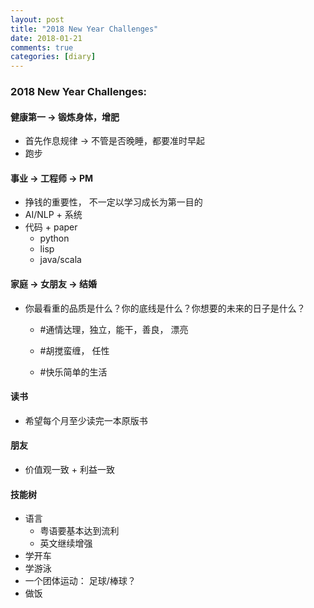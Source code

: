 ```yaml
---
layout: post
title: "2018 New Year Challenges"
date: 2018-01-21
comments: true
categories: [diary]
---
```


### 2018 New Year Challenges:
#### 健康第一 -> 锻炼身体，增肥
   * 首先作息规律 -> 不管是否晚睡，都要准时早起
   * 跑步

#### 事业 -> 工程师 -> PM
   * 挣钱的重要性， 不一定以学习成长为第一目的
   * AI/NLP + 系统
   * 代码 + paper
     - python
     - lisp
     - java/scala

####  家庭 -> 女朋友 -> 结婚
   * 你最看重的品质是什么？你的底线是什么？你想要的未来的日子是什么？
      - #通情达理，独立，能干，善良， 漂亮
      - #胡搅蛮缠， 任性

      - #快乐简单的生活

#### 读书
   - 希望每个月至少读完一本原版书

#### 朋友
   * 价值观一致 + 利益一致

#### 技能树
   - 语言
       *  粤语要基本达到流利
       *  英文继续增强
   - 学开车
   - 学游泳
   - 一个团体运动： 足球/棒球？
   - 做饭

